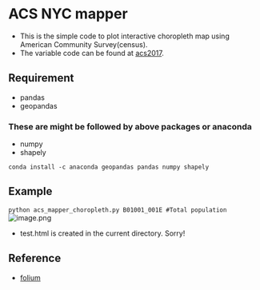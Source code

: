 # ACS NYC mapper
- This is the simple code to plot interactive choropleth map using American Community Survey(census).
- The variable code can be found at [acs2017](https://api.census.gov/data/2017/acs/acs5/variables.html).

## Requirement
- pandas
- geopandas

### These are might be followed by above packages or anaconda
- numpy
- shapely

`conda install -c anaconda geopandas pandas numpy shapely`

## Example
`python acs_mapper_choropleth.py B01001_001E #Total population`
![image.png](attachment:img/img1.png)
- test.html is created in the current directory. Sorry!

## Reference
- [folium](https://github.com/python-visualization/folium)